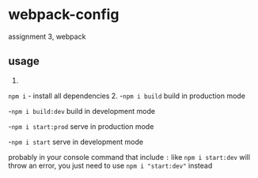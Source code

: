 # webpack-config
assignment 3, webpack

## usage
1.
`npm i` - install all dependencies
2.
-`npm i build` build in production mode

-`npm i build:dev` build in development mode

-`npm i start:prod` serve in production mode

-`npm i start` serve in development mode

probably in your console command that include `:` like `npm i start:dev` will throw an error, you just need to use `npm i "start:dev"` instead
